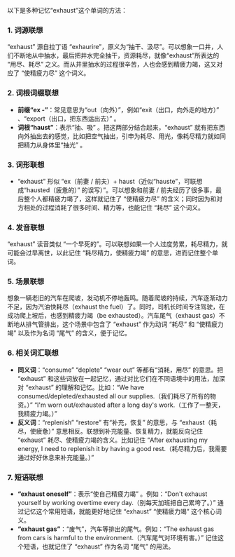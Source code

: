 以下是多种记忆“exhaust”这个单词的方法：

### 1. 词源联想
“exhaust” 源自拉丁语 “exhaurire”，原义为“抽干、汲尽”。可以想象一口井，人们不断地从中抽水，最后把井水完全抽干，资源耗尽，就像“exhaust”所表达的 “用尽、耗尽” 之义。而从井里抽水的过程很辛苦，人也会感到精疲力竭，这又对应了 “使精疲力尽” 这个词义。

### 2. 词根词缀联想
 - **前缀“ex -”**：常见意思为“out（向外）”，例如“exit（出口，向外走的地方）” 、“export（出口，把东西运出去）” 。
 - **词根“haust”**：表示“抽、吸” 。把这两部分结合起来，“exhaust” 就有把东西向外抽出去的感觉，比如把空气抽出，引申为耗尽、用光，像耗尽精力就如同把精力从身体里“抽光” 。
 
### 3. 词形联想
 - “exhaust” 形似 “ex（前妻 / 前夫）+ haust（近似“hauste”，可联想成“hausted（疲惫的）” 的误写）”。可以想象和前妻 / 前夫经历了很多事，最后整个人都精疲力竭了，这样就记住了 “使精疲力尽” 的含义；同时因为和对方相处的过程消耗了很多时间、精力等，也能记住 “耗尽” 这个词义。
 
### 4. 发音联想
“exhaust” 读音类似 “一个早死的”。可以联想如果一个人过度劳累，耗尽精力，就可能会过早离世，以此记住 “耗尽精力，使精疲力竭” 的意思，进而记住整个单词。
 
### 5. 场景联想
想象一辆老旧的汽车在爬坡，发动机不停地轰鸣。随着爬坡的持续，汽车逐渐动力不足，因为汽油快耗尽（exhaust the fuel）了。同时，司机长时间专注驾驶，在成功爬上坡后，也感到精疲力竭（be exhausted）。汽车尾气（exhaust gas）不断地从排气管排出，这个场景中包含了 “exhaust” 作为动词 “耗尽” 和 “使精疲力竭” 以及作为名词 “尾气” 的含义，便于记忆。
 
### 6. 相关词汇联想
 - **同义词**：“consume” “deplete” “wear out” 等都有“消耗，用尽” 的意思。把 “exhaust” 和这些词放在一起记忆，通过对比它们在不同语境中的用法，加深对 “exhaust” 的理解和记忆。比如：“We have consumed/depleted/exhausted all our supplies.（我们耗尽了所有的物资。）”  “I'm worn out/exhausted after a long day's work.（工作了一整天，我精疲力竭。）”
 - **反义词**：“replenish” “restore” 有“补充，恢复” 的意思，与 “exhaust（耗尽，使疲惫）” 意思相反。联想到补充能量、恢复精力，就能反向记住 “exhaust” 耗尽、使精疲力竭的含义。比如记住 “After exhausting my energy, I need to replenish it by having a good rest.（耗尽精力后，我需要通过好好休息来补充能量。）” 
 
### 7. 短语联想
 - **“exhaust oneself”**：表示“使自己精疲力竭” 。例如：“Don't exhaust yourself by working overtime every day.（别每天加班把自己累垮了。）” 通过记忆这个常用短语，就能更好地记住 “exhaust” “使精疲力竭” 这个核心词义。
 - **“exhaust gas”**：“废气”，汽车等排出的尾气。例如：“The exhaust gas from cars is harmful to the environment.（汽车尾气对环境有害。）” 记住这个短语，也就记住了 “exhaust” 作为名词 “尾气” 的用法。 